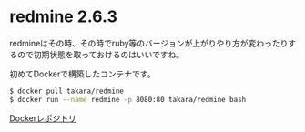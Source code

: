 # redmine 2.6.3

redmineはその時、その時でruby等のバージョンが上がりやり方が変わったりするので初期状態を取っておけるのはいいですね。

初めてDockerで構築したコンテナです。

```bash
$ docker pull takara/redmine
$ docker run --name redmine -p 8080:80 takara/redmine bash
```

[Dockerレポジトリ](https://registry.hub.docker.com/u/takara/redmine/)
